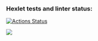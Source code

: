 ### Hexlet tests and linter status:
[![Actions Status](https://github.com/Kirkakty/java-project-61/actions/workflows/hexlet-check.yml/badge.svg)](https://github.com/Kirkakty/java-project-61/actions)

<a href="https://codeclimate.com/github/Kirkakty/java-project-61/maintainability"><img src="https://api.codeclimate.com/v1/badges/5de20b195e59df70352b/maintainability" /></a>
